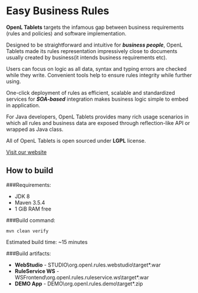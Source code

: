 # Easy Business Rules

**OpenL Tablets** targets the infamous gap between business requirements (rules and policies) and software implementation.

Designed to be straightforward and intuitive for ***business people***, OpenL Tablets made its rules representation impressively close to documents usually created by business(it intends business requirements etc).

Users can focus on logic as all data, syntax and typing errors are checked while they write. Convenient tools help to ensure rules integrity while further using.

One-click deployment of rules as efficient, scalable and standardized services for ***SOA-based*** integration makes business logic simple to embed in application.

For Java developers, OpenL Tablets provides many rich usage scenarios in which all rules and business data are exposed through reflection-like API or wrapped as Java class.

All of OpenL Tablets is open sourced under **LGPL** license.

[Visit our website](//openl-tablets.org)

## How to build

###Requirements:

* JDK 8
* Maven 3.5.4
* 1 GiB RAM free

###Build command:

`mvn clean verify`

Estimated build time: ~15 minutes

###Build artifacts:
* **WebStudio** - STUDIO\org.openl.rules.webstudio\target\*.war
* **RuleService WS** - WSFrontend\org.openl.rules.ruleservice.ws\target\*.war
* **DEMO App** - DEMO\org.openl.rules.demo\target\*.zip
